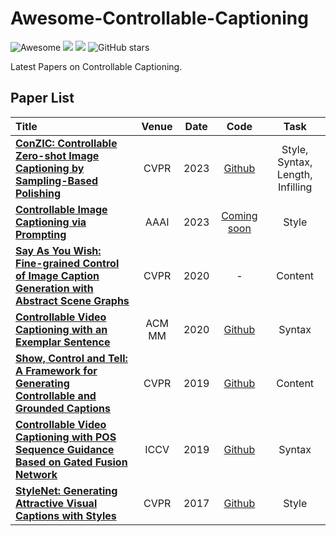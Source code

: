 # Awesome-Controllable-Captioning
![Awesome](https://cdn.rawgit.com/sindresorhus/awesome/d7305f38d29fed78fa85652e3a63e154dd8e8829/media/badge.svg)
![](https://img.shields.io/github/last-commit/hasakiXie123/Awesome-Controllable-Captioning?color=green)
<a href="https://github.com/hasakiXie123/Awesome-Controllable-Captioning"><img src="https://visitor-badge.laobi.icu/badge?page_id=https://github.com/hasakiXie123/Awesome-Controllable-Captioning"  align="bottom"/></a>
![GitHub stars](https://img.shields.io/github/stars/hasakiXie123/Awesome-Controllable-Captioning?color=orange)

Latest Papers on Controllable Captioning.

## Paper List
|  Title  |   Venue  |   Date   |   Code   |   Task   |
|:--------|:--------:|:--------:|:--------:|:--------:|
| [**ConZIC: Controllable Zero-shot Image Captioning by Sampling-Based Polishing**](https://arxiv.org/abs/2303.02437) | CVPR | 2023 | [Github](https://github.com/joeyz0z/ConZIC) | Style, Syntax, Length, Infilling |
| [**Controllable Image Captioning via Prompting**](https://arxiv.org/abs/2212.01803) | AAAI | 2023 | [Coming soon]() | Style |
| [**Say As You Wish: Fine-grained Control of Image Caption Generation with Abstract Scene Graphs**](https://openaccess.thecvf.com/content_CVPR_2020/html/Chen_Say_As_You_Wish_Fine-Grained_Control_of_Image_Caption_Generation_CVPR_2020_paper.html#:~:text=Say%20As%20You%20Wish%3A%20Fine-Grained%20Control%20of%20Image,with%20coarse%20to%20fine%20details%20as%20they%20wish.) | CVPR | 2020 | - | Content |
| [**Controllable Video Captioning with an Exemplar Sentence**](https://arxiv.org/abs/2112.01073) | ACM MM | 2020 | [Github](https://github.com/yytzsy/SMCG) | Syntax |
| [**Show, Control and Tell: A Framework for Generating Controllable and Grounded Captions**](https://arxiv.org/abs/1811.10652) | CVPR | 2019 | [Github](https://github.com/aimagelab/show-control-and-tell) | Content |
| [**Controllable Video Captioning with POS Sequence Guidance Based on Gated Fusion Network**](https://arxiv.org/abs/1908.10072) | ICCV | 2019 | [Github](https://github.com/vsislab/Controllable_XGating) | Syntax |
| [**StyleNet: Generating Attractive Visual Captions with Styles**](https://openaccess.thecvf.com/content_cvpr_2017/papers/Gan_StyleNet_Generating_Attractive_CVPR_2017_paper.pdf) | CVPR | 2017 | [Github](https://github.com/kacky24/stylenet) | Style |

